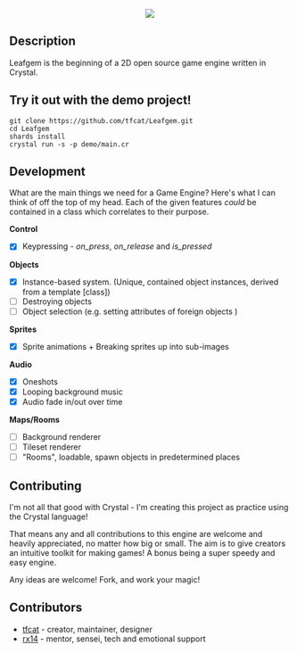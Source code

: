 <p align="center">
	<img src="https://tfcat.me/files/leafgemlogo.png">
</p>

## Description

Leafgem is the beginning of a 2D open source game engine written in Crystal.

## Try it out with the demo project!
```
git clone https://github.com/tfcat/Leafgem.git
cd Leafgem
shards install
crystal run -s -p demo/main.cr
```

## Development

What are the main things we need for a Game Engine? Here's what I can think of off the top of my head.
Each of the given features *could* be contained in a class which correlates to their purpose.

**Control**
- [x] Keypressing - *on_press*, *on_release* and *is_pressed*

**Objects**
- [x] Instance-based system. (Unique, contained object instances, derived from a template [class])
- [ ] Destroying objects
- [ ] Object selection (e.g. setting attributes of foreign objects )

**Sprites**
- [x] Sprite animations + Breaking sprites up into sub-images

**Audio**
- [x] Oneshots
- [x] Looping background music
- [x] Audio fade in/out over time

**Maps/Rooms**
- [ ] Background renderer
- [ ] Tileset renderer
- [ ] "Rooms", loadable, spawn objects in predetermined places

## Contributing 

I'm not all that good with Crystal - I'm creating this project as practice using the Crystal language! 

That means any and all contributions to this engine are welcome and heavily appreciated, no matter how big or small. The aim is to give creators an intuitive toolkit for making games! A bonus being a super speedy and easy engine.

Any ideas are welcome!
Fork, and work your magic!

## Contributors

- [tfcat](https://github.com/tfcat) - creator, maintainer, designer
- [rx14](https://github.com/rx14) - mentor, sensei, tech and emotional support